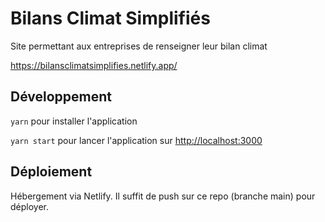 # Bilans Climat Simplifiés

Site permettant aux entreprises de renseigner leur bilan climat

https://bilansclimatsimplifies.netlify.app/

## Développement

`yarn` pour installer l'application

`yarn start` pour lancer l'application sur [http://localhost:3000](http://localhost:3000)

## Déploiement

Hébergement via Netlify. Il suffit de push sur ce repo (branche main) pour déployer.
